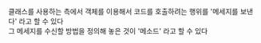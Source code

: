 클래스를 사용하는 측에서 객체를 이용해서 코드를 호출하려는 행위를 '메세지를 보낸다' 라고 할 수 있다    
그 메세지를 수신할 방법을 정의해 놓은 것이 '메소드' 라고 할 수 있다  